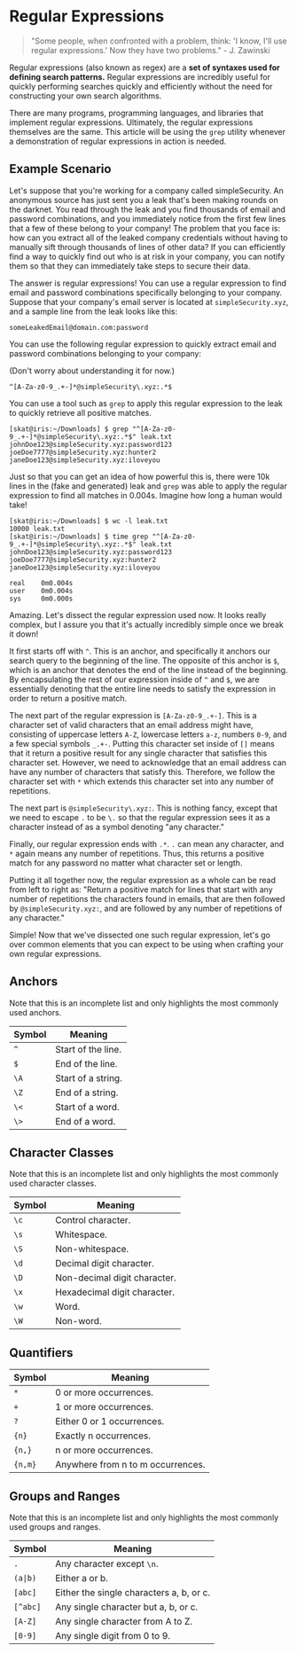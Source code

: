 # Regular Expressions

> "Some people, when confronted with a problem, think: 'I know, I'll use regular expressions.' Now they have two problems."
> \- J. Zawinski

Regular expressions (also known as regex) are a **set of syntaxes used for defining search patterns.** Regular expressions are incredibly useful for quickly performing searches quickly and efficiently without the need for constructing your own search algorithms.

There are many programs, programming languages, and libraries that implement regular expressions. Ultimately, the regular expressions themselves are the same. This article will be using the `grep` utility whenever a demonstration of regular expressions in action is needed.

## Example Scenario

Let's suppose that you're working for a company called simpleSecurity. An anonymous source has just sent you a leak that's been making rounds on the darknet. You read through the leak and you find thousands of email and password combinations, and you immediately notice from the first few lines that a few of these belong to your company! The problem that you face is: how can you extract all of the leaked company credentials without having to manually sift through thousands of lines of other data? If you can efficiently find a way to quickly find out who is at risk in your company, you can notify them so that they can immediately take steps to secure their data.

The answer is regular expressions! You can use a regular expression to find email and password combinations specifically belonging to your company. Suppose that your company's email server is located at `simpleSecurity.xyz`, and a sample line from the leak looks like this:

```
someLeakedEmail@domain.com:password
```

You can use the following regular expression to quickly extract email and password combinations belonging to your company:

(Don't worry about understanding it for now.)

```
^[A-Za-z0-9_.+-]*@simpleSecurity\.xyz:.*$
```

You can use a tool such as `grep` to apply this regular expression to the leak to quickly retrieve all positive matches.

```
[skat@iris:~/Downloads] $ grep "^[A-Za-z0-9_.+-]*@simpleSecurity\.xyz:.*$" leak.txt 
johnDoe123@simpleSecurity.xyz:password123
joeDoe7777@simpleSecurity.xyz:hunter2
janeDoe123@simpleSecurity.xyz:iloveyou
```

Just so that you can get an idea of how powerful this is, there were 10k lines in the (fake and generated) leak and `grep` was able to apply the regular expression to find all matches in 0.004s. Imagine how long a human would take!

```
[skat@iris:~/Downloads] $ wc -l leak.txt 
10000 leak.txt
[skat@iris:~/Downloads] $ time grep "^[A-Za-z0-9_.+-]*@simpleSecurity\.xyz:.*$" leak.txt
johnDoe123@simpleSecurity.xyz:password123
joeDoe7777@simpleSecurity.xyz:hunter2
janeDoe123@simpleSecurity.xyz:iloveyou

real    0m0.004s
user    0m0.004s
sys     0m0.000s
```

Amazing. Let's dissect the regular expression used now. It looks really complex, but I assure you that it's actually incredibly simple once we break it down!

It first starts off with `^`. This is an anchor, and specifically it anchors our search query to the beginning of the line. The opposite of this anchor is `$`, which is an anchor that denotes the end of the line instead of the beginning. By encapsulating the rest of our expression inside of `^` and `$`, we are essentially denoting that the entire line needs to satisfy the expression in order to return a positive match.

The next part of the regular expression is `[A-Za-z0-9_.+-]`. This is a character set of valid characters that an email address might have, consisting of uppercase letters `A-Z`, lowercase letters `a-z`, numbers `0-9`, and a few special symbols `_.+-`. Putting this character set inside of `[]` means that it return a positive result for any single character that satisfies this character set. However, we need to acknowledge that an email address can have any number of characters that satisfy this. Therefore, we follow the character set with `*` which extends this character set into any number of repetitions.

The next part is `@simpleSecurity\.xyz:`. This is nothing fancy, except that we need to escape `.` to be `\.` so that the regular expression sees it as a character instead of as a symbol denoting "any character."

Finally, our regular expression ends with `.*`. `.` can mean any character, and `*` again means any number of repetitions. Thus, this returns a positive match for any password no matter what character set or length.

Putting it all together now, the regular expression as a whole can be read from left to right as: "Return a positive match for lines that start with any number of repetitions the characters found in emails, that are then followed by `@simpleSecurity.xyz:`, and are followed by any number of repetitions of any character."

Simple! Now that we've dissected one such regular expression, let's go over common elements that you can expect to be using when crafting your own regular expressions.

## Anchors

Note that this is an incomplete list and only highlights the most commonly used anchors.

| Symbol | Meaning            |
| ------ | ------------------ |
| `^`    | Start of the line. |
| `$`    | End of the line.   |
| `\A`   | Start of a string. |
| `\Z`   | End of a string.   |
| `\<`   | Start of a word.   |
| `\>`   | End of a word.     |

## Character Classes

Note that this is an incomplete list and only highlights the most commonly used character classes.

| Symbol | Meaning                      |
| ------ | ---------------------------- |
| `\c`   | Control character.           |
| `\s`   | Whitespace.                  |
| `\S`   | Non-whitespace.              |
| `\d`   | Decimal digit character.     |
| `\D`   | Non-decimal digit character. |
| `\x`   | Hexadecimal digit character. |
| `\w`   | Word.                        |
| `\W`   | Non-word.                    |

## Quantifiers

| Symbol  | Meaning                           |
| ------- | --------------------------------- |
| `*`     | 0 or more occurrences.            |
| `+`     | 1 or more occurrences.            |
| `?`     | Either 0 or 1 occurrences.        |
| `{n}`   | Exactly n occurrences.            |
| `{n,}`  | n or more occurrences.            |
| `{n,m}` | Anywhere from n to m occurrences. |

## Groups and Ranges

Note that this is an incomplete list and only highlights the most commonly used groups and ranges.

| Symbol   | Meaning                                  |
| -------- | ---------------------------------------- |
| `.`      | Any character except `\n`.               |
| `(a\|b)`  | Either a or b.                          |
| `[abc]`  | Either the single characters a, b, or c. |
| `[^abc]` | Any single character but a, b, or c.     |
| `[A-Z]`  | Any single character from A to Z.        |
| `[0-9]`  | Any single digit from 0 to 9.            |

